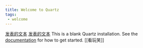 ```yaml
---
title: Welcome to Quartz
tags:
 - welcome
---
```

[发表的文本](/posts)
[发表的文本](/posts/)
This is a blank Quartz installation.
See the [documentation](https://quartz.jzhao.xyz) for how to get started.
[[看玩笑]]


